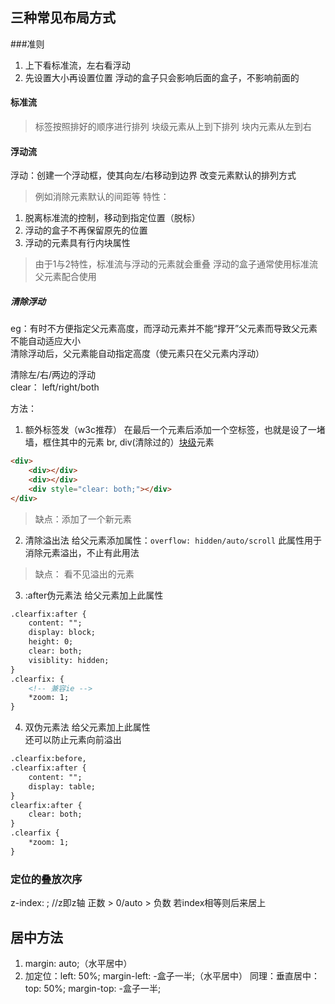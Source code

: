 ## 三种常见布局方式

###准则
1. 上下看标准流，左右看浮动
2. 先设置大小再设置位置
浮动的盒子只会影响后面的盒子，不影响前面的

#### 标准流
> 标签按照排好的顺序进行排列
块级元素从上到下排列
块内元素从左到右

#### 浮动流
浮动：创建一个浮动框，使其向左/右移动到边界
改变元素默认的排列方式
> 例如消除元素默认的间距等
特性：
1. 脱离标准流的控制，移动到指定位置（脱标）
2. 浮动的盒子不再保留原先的位置
3. 浮动的元素具有行内块属性
> 由于1与2特性，标准流与浮动的元素就会重叠
> 浮动的盒子通常使用标准流父元素配合使用

##### 清除浮动
eg：有时不方便指定父元素高度，而浮动元素并不能“撑开”父元素而导致父元素不能自动适应大小  
清除浮动后，父元素能自动指定高度（使元素只在父元素内浮动） 

清除左/右/两边的浮动  
clear： left/right/both

方法：
1. 额外标签发（w3c推荐）
在最后一个元素后添加一个空标签，也就是设了一堵墙，框住其中的元素
br, div(清除过的）<u>块级</u>元素
```html
<div>
    <div></div>
    <div></div>
    <div style="clear: both;"></div>
</div>
```
> 缺点：添加了一个新元素

2. 清除溢出法
给父元素添加属性：```overflow: hidden/auto/scroll```
此属性用于消除元素溢出，不止有此用法
> 缺点： 看不见溢出的元素

3. :after伪元素法
给父元素加上此属性
```html
.clearfix:after {
    content: "";
    display: block;
    height: 0;
    clear: both;
    visiblity: hidden;
}
.clearfix: {
    <!-- 兼容ie -->
    *zoom: 1;
}
```

4. 双伪元素法
给父元素加上此属性  
还可以防止元素向前溢出
```html
.clearfix:before,
.clearfix:after {
    content: "";
    display: table;
}
clearfix:after {
    clear: both;
}
.clearfix {
    *zoom: 1;
}
```

### 定位的叠放次序
z-index: ;  //z即z轴
正数 > 0/auto > 负数
若index相等则后来居上

## 居中方法
1. margin: auto;（水平居中）
2. 加定位：left: 50%; margin-left: -盒子一半;（水平居中）
同理：垂直居中：top: 50%; margin-top: -盒子一半;